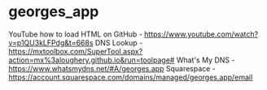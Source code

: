 # georges_app

YouTube how to load HTML on GitHub - https://www.youtube.com/watch?v=p1QU3kLFPdg&t=668s
DNS Lookup - https://mxtoolbox.com/SuperTool.aspx?action=mx%3aloughery.github.io&run=toolpage#
What's My DNS - https://www.whatsmydns.net/#A/georges.app
Squarespace - https://account.squarespace.com/domains/managed/georges.app/email
